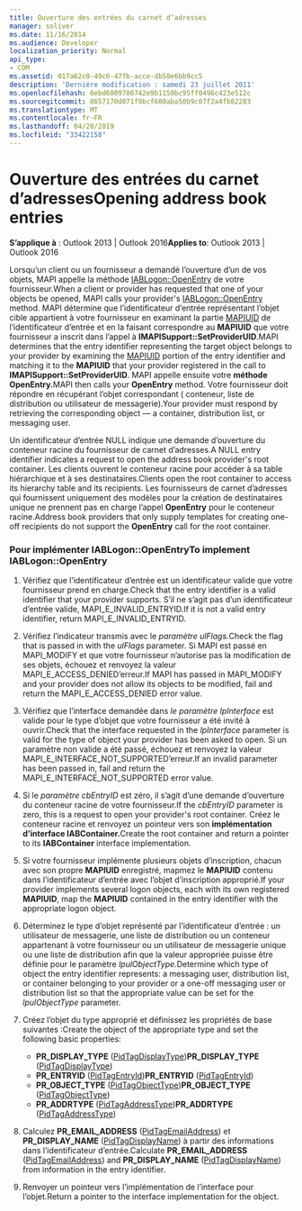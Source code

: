 ```yaml
---
title: Ouverture des entrées du carnet d’adresses
manager: soliver
ms.date: 11/16/2014
ms.audience: Developer
localization_priority: Normal
api_type:
- COM
ms.assetid: 017a62c0-49c6-47fb-acce-db58e6bb9cc5
description: 'Derniére modification : samedi 23 juillet 2011'
ms.openlocfilehash: 6ebd6009700742e9b1159bc95ff0496c423e512c
ms.sourcegitcommit: 8657170d071f9bcf680aba50b9c07f2a4fb82283
ms.translationtype: MT
ms.contentlocale: fr-FR
ms.lasthandoff: 04/28/2019
ms.locfileid: "33422158"
---
```

# <a name="opening-address-book-entries"></a><span data-ttu-id="f62a0-103">Ouverture des entrées du carnet d’adresses</span><span class="sxs-lookup"><span data-stu-id="f62a0-103">Opening address book entries</span></span>

<span data-ttu-id="f62a0-104">**S’applique à** : Outlook 2013 | Outlook 2016</span><span class="sxs-lookup"><span data-stu-id="f62a0-104">**Applies to**: Outlook 2013 | Outlook 2016</span></span> 
  
<span data-ttu-id="f62a0-105">Lorsqu’un client ou un fournisseur a demandé l’ouverture d’un de vos objets, MAPI appelle la méthode [IABLogon::OpenEntry](iablogon-openentry.md) de votre fournisseur.</span><span class="sxs-lookup"><span data-stu-id="f62a0-105">When a client or provider has requested that one of your objects be opened, MAPI calls your provider's [IABLogon::OpenEntry](iablogon-openentry.md) method.</span></span> <span data-ttu-id="f62a0-106">MAPI détermine que l’identificateur d’entrée représentant l’objet cible appartient à votre fournisseur en examinant la partie [MAPIUID](mapiuid.md) de l’identificateur d’entrée et en la faisant correspondre au **MAPIUID** que votre fournisseur a inscrit dans l’appel à **IMAPISupport::SetProviderUID**.</span><span class="sxs-lookup"><span data-stu-id="f62a0-106">MAPI determines that the entry identifier representing the target object belongs to your provider by examining the [MAPIUID](mapiuid.md) portion of the entry identifier and matching it to the **MAPIUID** that your provider registered in the call to **IMAPISupport::SetProviderUID**.</span></span> <span data-ttu-id="f62a0-107">MAPI appelle ensuite votre **méthode OpenEntry.**</span><span class="sxs-lookup"><span data-stu-id="f62a0-107">MAPI then calls your **OpenEntry** method.</span></span> <span data-ttu-id="f62a0-108">Votre fournisseur doit répondre en récupérant l’objet correspondant ( conteneur, liste de distribution ou utilisateur de messagerie).</span><span class="sxs-lookup"><span data-stu-id="f62a0-108">Your provider must respond by retrieving the corresponding object — a container, distribution list, or messaging user.</span></span> 
  
<span data-ttu-id="f62a0-109">Un identificateur d’entrée NULL indique une demande d’ouverture du conteneur racine du fournisseur de carnet d’adresses.</span><span class="sxs-lookup"><span data-stu-id="f62a0-109">A NULL entry identifier indicates a request to open the address book provider's root container.</span></span> <span data-ttu-id="f62a0-110">Les clients ouvrent le conteneur racine pour accéder à sa table hiérarchique et à ses destinataires.</span><span class="sxs-lookup"><span data-stu-id="f62a0-110">Clients open the root container to access its hierarchy table and its recipients.</span></span> <span data-ttu-id="f62a0-111">Les fournisseurs de carnet d’adresses qui fournissent uniquement des modèles pour la création de destinataires unique ne prennent pas en charge l’appel **OpenEntry** pour le conteneur racine.</span><span class="sxs-lookup"><span data-stu-id="f62a0-111">Address book providers that only supply templates for creating one-off recipients do not support the **OpenEntry** call for the root container.</span></span> 
  
### <a name="to-implement-iablogonopenentry"></a><span data-ttu-id="f62a0-112">Pour implémenter IABLogon::OpenEntry</span><span class="sxs-lookup"><span data-stu-id="f62a0-112">To implement IABLogon::OpenEntry</span></span>
  
1. <span data-ttu-id="f62a0-113">Vérifiez que l’identificateur d’entrée est un identificateur valide que votre fournisseur prend en charge.</span><span class="sxs-lookup"><span data-stu-id="f62a0-113">Check that the entry identifier is a valid identifier that your provider supports.</span></span> <span data-ttu-id="f62a0-114">S’il ne s’agit pas d’un identificateur d’entrée valide, MAPI_E_INVALID_ENTRYID.</span><span class="sxs-lookup"><span data-stu-id="f62a0-114">If it is not a valid entry identifier, return MAPI_E_INVALID_ENTRYID.</span></span> 
    
2. <span data-ttu-id="f62a0-115">Vérifiez l’indicateur transmis avec le _paramètre ulFlags._</span><span class="sxs-lookup"><span data-stu-id="f62a0-115">Check the flag that is passed in with the  _ulFlags_ parameter.</span></span> <span data-ttu-id="f62a0-116">Si MAPI est passé en MAPI_MODIFY et que votre fournisseur n’autorise pas la modification de ses objets, échouez et renvoyez la valeur MAPI_E_ACCESS_DENIED’erreur.</span><span class="sxs-lookup"><span data-stu-id="f62a0-116">If MAPI has passed in MAPI_MODIFY and your provider does not allow its objects to be modified, fail and return the MAPI_E_ACCESS_DENIED error value.</span></span> 
    
3. <span data-ttu-id="f62a0-117">Vérifiez que l’interface demandée dans  _le paramètre lpInterface_ est valide pour le type d’objet que votre fournisseur a été invité à ouvrir.</span><span class="sxs-lookup"><span data-stu-id="f62a0-117">Check that the interface requested in the  _lpInterface_ parameter is valid for the type of object your provider has been asked to open.</span></span> <span data-ttu-id="f62a0-118">Si un paramètre non valide a été passé, échouez et renvoyez la valeur MAPI_E_INTERFACE_NOT_SUPPORTED’erreur.</span><span class="sxs-lookup"><span data-stu-id="f62a0-118">If an invalid parameter has been passed in, fail and return the MAPI_E_INTERFACE_NOT_SUPPORTED error value.</span></span> 
    
4. <span data-ttu-id="f62a0-119">Si le  _paramètre cbEntryID_ est zéro, il s’agit d’une demande d’ouverture du conteneur racine de votre fournisseur.</span><span class="sxs-lookup"><span data-stu-id="f62a0-119">If the  _cbEntryID_ parameter is zero, this is a request to open your provider's root container.</span></span> <span data-ttu-id="f62a0-120">Créez le conteneur racine et renvoyez un pointeur vers son **implémentation d’interface IABContainer.**</span><span class="sxs-lookup"><span data-stu-id="f62a0-120">Create the root container and return a pointer to its **IABContainer** interface implementation.</span></span> 
    
5. <span data-ttu-id="f62a0-121">Si votre fournisseur implémente plusieurs objets d’inscription, chacun avec son propre **MAPIUID** enregistré, mapmez le **MAPIUID** contenu dans l’identificateur d’entrée avec l’objet d’inscription approprié.</span><span class="sxs-lookup"><span data-stu-id="f62a0-121">If your provider implements several logon objects, each with its own registered **MAPIUID**, map the **MAPIUID** contained in the entry identifier with the appropriate logon object.</span></span> 
    
6. <span data-ttu-id="f62a0-122">Déterminez le type d’objet représenté par l’identificateur d’entrée : un utilisateur de messagerie, une liste de distribution ou un conteneur appartenant à votre fournisseur ou un utilisateur de messagerie unique ou une liste de distribution afin que la valeur appropriée puisse être définie pour le paramètre _lpulObjectType._</span><span class="sxs-lookup"><span data-stu-id="f62a0-122">Determine which type of object the entry identifier represents: a messaging user, distribution list, or container belonging to your provider or a one-off messaging user or distribution list so that the appropriate value can be set for the  _lpulObjectType_ parameter.</span></span> 
    
7. <span data-ttu-id="f62a0-123">Créez l’objet du type approprié et définissez les propriétés de base suivantes :</span><span class="sxs-lookup"><span data-stu-id="f62a0-123">Create the object of the appropriate type and set the following basic properties:</span></span>
    
    - <span data-ttu-id="f62a0-124">**PR_DISPLAY_TYPE** ([PidTagDisplayType](pidtagdisplaytype-canonical-property.md))</span><span class="sxs-lookup"><span data-stu-id="f62a0-124">**PR_DISPLAY_TYPE** ([PidTagDisplayType](pidtagdisplaytype-canonical-property.md))</span></span>
    - <span data-ttu-id="f62a0-125">**PR_ENTRYID** ([PidTagEntryId](pidtagentryid-canonical-property.md))</span><span class="sxs-lookup"><span data-stu-id="f62a0-125">**PR_ENTRYID** ([PidTagEntryId](pidtagentryid-canonical-property.md))</span></span>
    - <span data-ttu-id="f62a0-126">**PR_OBJECT_TYPE** ([PidTagObjectType](pidtagobjecttype-canonical-property.md))</span><span class="sxs-lookup"><span data-stu-id="f62a0-126">**PR_OBJECT_TYPE** ([PidTagObjectType](pidtagobjecttype-canonical-property.md))</span></span>
    - <span data-ttu-id="f62a0-127">**PR_ADDRTYPE** ([PidTagAddressType](pidtagaddresstype-canonical-property.md))</span><span class="sxs-lookup"><span data-stu-id="f62a0-127">**PR_ADDRTYPE** ([PidTagAddressType](pidtagaddresstype-canonical-property.md))</span></span>
    
8. <span data-ttu-id="f62a0-128">Calculez **PR_EMAIL_ADDRESS** ([PidTagEmailAddress](pidtagemailaddress-canonical-property.md)) et **PR_DISPLAY_NAME** ([PidTagDisplayName](pidtagdisplayname-canonical-property.md)) à partir des informations dans l’identificateur d’entrée.</span><span class="sxs-lookup"><span data-stu-id="f62a0-128">Calculate **PR_EMAIL_ADDRESS** ([PidTagEmailAddress](pidtagemailaddress-canonical-property.md)) and **PR_DISPLAY_NAME** ([PidTagDisplayName](pidtagdisplayname-canonical-property.md)) from information in the entry identifier.</span></span>
    
9. <span data-ttu-id="f62a0-129">Renvoyer un pointeur vers l’implémentation de l’interface pour l’objet.</span><span class="sxs-lookup"><span data-stu-id="f62a0-129">Return a pointer to the interface implementation for the object.</span></span> 
    

